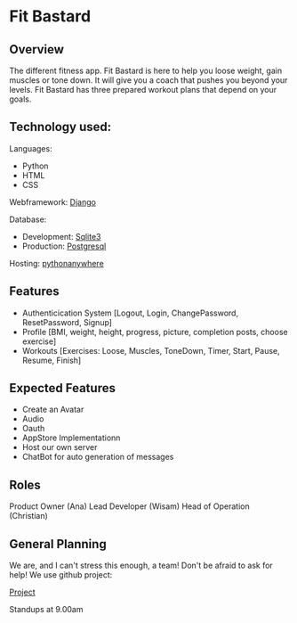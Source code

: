 # Fit Bastard

## Overview

The different fitness app. Fit Bastard is here to help you loose weight, gain muscles or tone down. 
It will give you a coach that pushes you beyond your levels. Fit Bastard has three prepared workout 
plans that depend on your goals. 

## Technology used:

Languages: 
- Python 
- HTML 
- CSS
   
Webframework: [Django](https://www.djangoproject.com/)

Database: 
- Development: [Sqlite3](https://sqlite.org/)
- Production: [Postgresql](https://www.postgresql.org/)

Hosting: [pythonanywhere](https://www.pythonanywhere.com/) 
	


## Features 

- Authenticication System
	[Logout, Login, ChangePassword, ResetPassword, Signup]
- Profile
	[BMI, weight, height, progress, picture, completion posts, choose exercise]
- Workouts
	[Exercises: Loose, Muscles, ToneDown, Timer, Start, Pause, Resume, Finish] 
	

## Expected Features

- Create an Avatar
- Audio 
- Oauth
- AppStore Implementationn
- Host our own server
- ChatBot for auto generation of messages 


## Roles

Product Owner (Ana)
Lead Developer (Wisam)
Head of Operation (Christian)

## General Planning

We are, and I can't stress this enough, a team!
Don't be afraid to ask for help!
We use github project:


[Project](https://github.com/users/wirrexx/projects/1/views/7)

	
Standups at 9.00am











